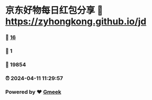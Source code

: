 # 京东好物每日红包分享 :link: https://zyhongkong.github.io/jd 
### :page_facing_up: [16](https://zyhongkong.github.io/jd/tag.html) 
### :speech_balloon: 1 
### :hibiscus: 19854 
### :alarm_clock: 2024-04-11 11:29:57 
### Powered by :heart: [Gmeek](https://github.com/Meekdai/Gmeek)
